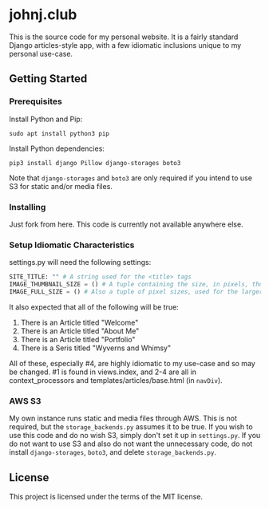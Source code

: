 # johnj.club
This is the source code for my personal website. It is a fairly standard Django articles-style app, with a few idiomatic inclusions unique to my personal use-case. 

## Getting Started

### Prerequisites

Install Python and Pip:

`sudo apt install python3 pip`

Install Python dependencies:

`pip3 install django Pillow django-storages boto3`

Note that `django-storages` and `boto3` are only required if you intend to use S3 for static and/or media files.

### Installing

Just fork from here. This code is currently not available anywhere else.


### Setup Idiomatic Characteristics

settings.py will need the following settings:

```python
SITE_TITLE: "" # A string used for the <title> tags
IMAGE_THUMBNAIL_SIZE = () # A tuple containing the size, in pixels, thumbnail images for Series, Articles, and so on should be set to.
IMAGE_FULL_SIZE = () # Also a tuple of pixel sizes, used for the larger version of the image in Articles, Series, and Authors.
```
It also expected that all of the following will be true:

1. There is an Article titled "Welcome"
2. There is an Article titled "About Me"
3. There is an Article titled "Portfolio"
4. There is a Seris titled "Wyverns and Whimsy"

All of these, especially #4, are highly idiomatic to my use-case and so may be changed. #1 is found in views.index, and 2-4 are all in context_processors and templates/articles/base.html (in `navDiv`).

### AWS S3

My own instance runs static and media files through AWS. This is not required, but the `storage_backends.py` assumes it to be true. If you wish to use this code and do no wish S3, simply don't set it up in `settings.py`. If you do not want to use S3 and also do not want the unnecessary code, do not install `django-storages`, `boto3`, and delete `storage_backends.py`.

## License

This project is licensed under the terms of the MIT license.
